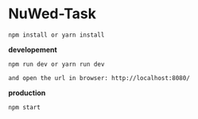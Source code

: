 # NuWed-Task



```
npm install or yarn install
```

**developement**

```
npm run dev or yarn run dev
```
```
and open the url in browser: http://localhost:8080/
```
**production**

```
npm start
```
